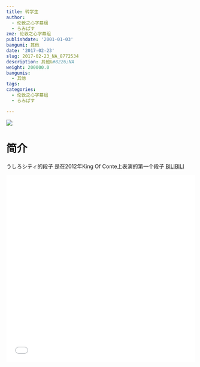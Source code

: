 ```yaml
---
title: 转学生
author:
  - 伦敦之心字幕组
  - らみぱす
zmz: 伦敦之心字幕组
publishdate: '2001-01-03'
bangumi: 其他
date: '2017-02-23'
slug: 2017-02-23_NA_8772534
description: 其他&#8226;NA
weight: 200000.0
bangumis:
  - 其他
tags:
categories:
  - 伦敦之心字幕组
  - らみぱす

---
```

![](https://i.imgur.com/e3TcXWq.png)
# 简介  
うしろシティ的段子 是在2012年King Of Conte上表演的第一个段子
  [BILIBILI](https://www.bilibili.com/video/av8772534/)

<div class="vcontainer"><div class="vcontainer">  <iframe class='video' class='video' src="//www.bilibili.com/html/html5player.html?cid=14465875&aid=8772534" width="100%" height="500" frameborder="0" allowfullscreen="allowfullscreen"></iframe></div></div>
